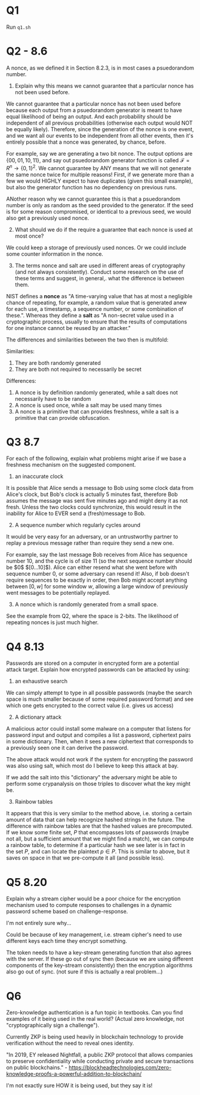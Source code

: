 # Q1

Run `q1.sh`

# Q2 - 8.6

A nonce, as we defined it in Section 8.2.3, is in most cases a psuedorandom number.

1. Explain why this means we cannot guarantee that a particular nonce has not been used before.

We cannot guarantee that a particular nonce has not been used before because each output from a psuedorandom generator is meant to have equal likelihood of being an output. And each probability should be independent of all previous probabilities (otherwise each output would NOT be equally likely). Therefore, since the generation of the nonce is one event, and we want all our events to be independent from all other events, then it's entirely possible that a nonce was generated, by chance, before.

For example, say we are generating a two bit nonce. The output options are $\{00, 01, 10, 11\}$, and say out psuedorandom generator function is called $\mathcal{F} = R^n \rightarrow \{0,1\}^2$. We cannot guarantee by ANY means that we will not generate the same nonce twice for multiple reasons! First, if we generate more than a few we would HIGHLY expect to have duplicates (given this small example), but also the generator function has no dependency on previous runs.

ANother reason why we cannot guarantee this is that a psuedorandom number is only as random as the seed provided to the generator. If the seed is for some reason compromised, or identical to a previous seed, we would also get a previously used nonce.

2. What should we do if the require a guarantee that each nonce is used at most once?

We could keep a storage of previously used nonces. Or we could include some counter information in the nonce.

3. The terms nonce and salt are used in different areas of cryptography (and not always consistently). Conduct some research on the use of these terms and suggest, in general,. what the difference is between them.

NIST defines a **nonce** as "A time-varying value that has at most a negligible chance of repeating, for example, a random value that is generated anew for each use, a timestamp, a sequence number, or some combination of these.". Whereas they define a **salt** as "A non-secret value used in a cryptographic process, usually to ensure that the results of computations for one instance cannot be reused by an attacker."

The differences and similarities between the two then is multifold:

Similarities:

1. They are both randomly generated
2. They are both not required to necessarily be secret

Differences:

1. A nonce is by definition randomly generated, while a salt does not necessarily have to be random
2. A nonce is used once, while a salt may be used many times
3. A nonce is a primitive that can provides freshness, while a salt is a primitive that can provide obfuscation.

# Q3 8.7

For each of the following, explain what problems might arise if we base a freshness mechanism on the suggested component.

1. an inaccurate clock

It is possible that Alice sends a message to Bob using some clock data from Alice's clock, but Bob's clock is actually 5 minutes fast, therefore Bob assumes the message was sent five minutes ago and might deny it as not fresh. Unless the two clocks could synchronize, this would result in the inability for Alice to EVER send a (fresh)message to Bob.

2. A sequence number which regularly cycles around

It would be very easy for an adversary, or an untrustworthy partner to replay a previous message rather than require they send a new one.

For example, say the last message Bob receives from Alice has sequence number 10, and the cycle is of size 11 (so the next sequence number should be \$0\$ \$[0...10]\$). Alice can either resend what she went before with sequence number 0, or some adversary can resend it! Also, if bob doesn't require sequences to be exactly in order, then Bob might accept anything between $[0,w]$ for some window $w$, allowing a large window of previously went messages to be potentially replayed.

3. A nonce which is randomly generated from a small space.

See the example from Q2, where the space is 2-bits. The likelihood of repeating nonces is just much higher.

# Q4 8.13

Passwords are stored on a computer in encrypted form are a potential attack target. Explain how encrypted passwords can be attacked by using:

1. an exhaustive search

We can simply attempt to type in all possible passwords (maybe the search space is much smaller because of some required password format) and see which one gets encrypted to the correct value (i.e. gives us access)

2. A dictionary attack

A malicious actor could install some malware on a computer that listens for password input and output and compiles a list a password, ciphertext pairs in some dictionary. Then, when it sees a new ciphertext that corresponds to a previously seen one it can derive the password.

The above attack would not work if the system for encrypting the password was also using salt, which most do I believe to keep this attack at bay.

If we add the salt into this "dictionary" the adversary might be able to perform some crypanalysis on those triples to discover what the key might be.

3. Rainbow tables

It appears that this is very similar to the method above, i.e. storing a certain amount of data that can help recognize hashed strings in the future. The difference with rainbow tables are that the hashed values are precomputed. If we know some finite set, $P$ that encompasses lots of passwords (maybe not all, but a sufficient amount that we might find a match), we can compute a rainbow table, to determine if a particular hash we see later is in fact in the set $P$, and can locate the plaintext $p \in P$. This is similar to above, but it saves on space in that we pre-compute it all (and possible less).

# Q5 8.20

Explain why a stream cipher would be a poor choice for the encryption mechanism used to compute responses to challenges in a dynamic password scheme based on challenge-response.

I'm not entirely sure why...

Could be because of key management, i.e. stream cipher's need to use different keys each time they encrypt something.

The token needs to have a key-stream generating function that also agrees with the server. If these go out of sync then (because we are using different components of the key-stream consistently) then the encryption algorithms also go out of sync. (not sure if this is actually a real problem...)

# Q6

Zero-knowledge authentication is a fun topic in textbooks. Can you find examples of it being used in the real world? (Actual zero knowledge, not "cryptographically sign a challenge").

Currently ZKP is being used heavily in blockchain technology to provide verification without the need to reveal ones identity.

"In 2019, EY released Nightfall, a public ZKP protocol that allows companies to preserve confidentiality while conducting private and secure transactions on public blockchains." - https://blockheadtechnologies.com/zero-knowledge-proofs-a-powerful-addition-to-blockchain/

I'm not exactly sure HOW it is being used, but they say it is!
